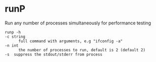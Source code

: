 # runP
Run any number of processes simultaneously for performance testing

    runp -h
    -c string
          full command with arguments, e.g "ifconfig -a"
    -n int
          the number of processes to run, default is 2 (default 2)
    -s	suppress the stdout/stderr from process
